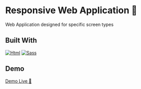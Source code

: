 # Responsive Web Application 🎯

Web Application designed for specific screen types 

## Built With

[![Html][Html.com]][Html-url]
[![Sass][Sass.com]][Sass-url]

## Demo

[Demo Live 🎯](https://luxury-belekoy-434b04.netlify.app/)

<!-- MARKDOWN LINKS & IMAGES -->
[Sass.com]: https://img.shields.io/badge/Sass-CC6699?style=for-the-badge&logo=sass&logoColor=white
[Sass-url]: https://sass-lang.com/
[Html.com]: https://img.shields.io/badge/HTML5-E34F26?style=for-the-badge&logo=html5&logoColor=white
[Html-url]: https://html.com/

